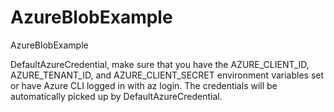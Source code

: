 # AzureBlobExample
AzureBlobExample

DefaultAzureCredential, make sure that you have the AZURE_CLIENT_ID, AZURE_TENANT_ID, and AZURE_CLIENT_SECRET environment variables set or have Azure CLI logged in with az login. The credentials will be automatically picked up by DefaultAzureCredential.
